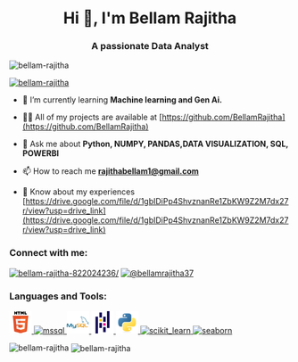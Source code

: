 <h1 align="center">Hi 👋, I'm Bellam Rajitha</h1>
<h3 align="center">A passionate Data Analyst</h3>

<p align="left"> <img src="https://komarev.com/ghpvc/?username=bellam-rajitha&label=Profile%20views&color=0e75b6&style=flat" alt="bellam-rajitha" /> </p>

<p align="left"> <a href="https://github.com/ryo-ma/github-profile-trophy"><img src="https://github-profile-trophy.vercel.app/?username=bellam-rajitha" alt="bellam-rajitha" /></a> </p>

- 🌱 I’m currently learning **Machine learning and Gen Ai.**

- 👨‍💻 All of my projects are available at [https://github.com/BellamRajitha](https://github.com/BellamRajitha)

- 💬 Ask me about **Python, NUMPY, PANDAS,DATA VISUALIZATION, SQL, POWERBI**

- 📫 How to reach me **rajithabellam1@gmail.com**

- 📄 Know about my experiences [https://drive.google.com/file/d/1gbIDiPp4ShvznanRe1ZbKW9Z2M7dx27r/view?usp=drive_link](https://drive.google.com/file/d/1gbIDiPp4ShvznanRe1ZbKW9Z2M7dx27r/view?usp=drive_link)

<h3 align="left">Connect with me:</h3>
<p align="left">
<a href="https://linkedin.com/in/bellam-rajitha-822024236/" target="blank"><img align="center" src="https://raw.githubusercontent.com/rahuldkjain/github-profile-readme-generator/master/src/images/icons/Social/linked-in-alt.svg" alt="bellam-rajitha-822024236/" height="30" width="40" /></a>
<a href="https://www.hackerearth.com/@bellamrajitha37" target="blank"><img align="center" src="https://raw.githubusercontent.com/rahuldkjain/github-profile-readme-generator/master/src/images/icons/Social/hackerearth.svg" alt="@bellamrajitha37" height="30" width="40" /></a>
</p>

<h3 align="left">Languages and Tools:</h3>
<p align="left"> <a href="https://www.w3.org/html/" target="_blank" rel="noreferrer"> <img src="https://raw.githubusercontent.com/devicons/devicon/master/icons/html5/html5-original-wordmark.svg" alt="html5" width="40" height="40"/> </a> <a href="https://www.microsoft.com/en-us/sql-server" target="_blank" rel="noreferrer"> <img src="https://www.svgrepo.com/show/303229/microsoft-sql-server-logo.svg" alt="mssql" width="40" height="40"/> </a> <a href="https://www.mysql.com/" target="_blank" rel="noreferrer"> <img src="https://raw.githubusercontent.com/devicons/devicon/master/icons/mysql/mysql-original-wordmark.svg" alt="mysql" width="40" height="40"/> </a> <a href="https://pandas.pydata.org/" target="_blank" rel="noreferrer"> <img src="https://raw.githubusercontent.com/devicons/devicon/2ae2a900d2f041da66e950e4d48052658d850630/icons/pandas/pandas-original.svg" alt="pandas" width="40" height="40"/> </a> <a href="https://www.python.org" target="_blank" rel="noreferrer"> <img src="https://raw.githubusercontent.com/devicons/devicon/master/icons/python/python-original.svg" alt="python" width="40" height="40"/> </a> <a href="https://scikit-learn.org/" target="_blank" rel="noreferrer"> <img src="https://upload.wikimedia.org/wikipedia/commons/0/05/Scikit_learn_logo_small.svg" alt="scikit_learn" width="40" height="40"/> </a> <a href="https://seaborn.pydata.org/" target="_blank" rel="noreferrer"> <img src="https://seaborn.pydata.org/_images/logo-mark-lightbg.svg" alt="seaborn" width="40" height="40"/> </a> </p>

<p><img align="left" src="https://github-readme-stats.vercel.app/api/top-langs?username=bellam-rajitha&show_icons=true&locale=en&layout=compact" alt="bellam-rajitha" /></p>

<p>&nbsp;<img align="center" src="https://github-readme-stats.vercel.app/api?username=bellam-rajitha&show_icons=true&locale=en" alt="bellam-rajitha" /></p>
